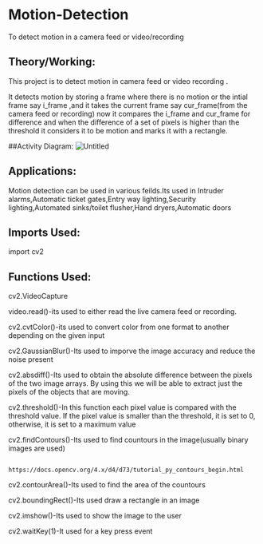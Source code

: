# Motion-Detection
To detect motion in a camera feed or video/recording
## Theory/Working:
This project is to detect motion in camera feed or video recording .

It detects motion by storing a frame where there is no motion or the intial frame say i_frame ,and it takes the current frame say cur_frame(from the camera feed or
recording) now it compares the i_frame and cur_frame for difference and when the difference of a set of pixels is higher than the threshold it considers it to be motion and marks it with a rectangle.

##Activity Diagram:
![Untitled](https://user-images.githubusercontent.com/82216452/182594428-98da61dd-d37e-4518-b598-0b1ed5e3cd19.jpg)


## Applications:

Motion detection can be used in various feilds.Its used in Intruder alarms,Automatic ticket gates,Entry way lighting,Security lighting,Automated sinks/toilet
flusher,Hand dryers,Automatic doors

## Imports Used:

import cv2

## Functions Used:

cv2.VideoCapture

video.read()-its used to either read the live camera feed or recording.

cv2.cvtColor()-its used to convert color from one format to another depending on the given input

cv2.GaussianBlur()-Its used to imporve the image accuracy and reduce  the noise present

cv2.absdiff()-Its used to obtain the absolute difference between the pixels of the two image arrays. By using this we will be able to extract just the pixels of the objects that are moving.

cv2.threshold()-In this function each pixel value is compared with the threshold value. If the pixel value is smaller than the threshold, it is set to 0, otherwise, it is set to a maximum value

cv2.findContours()-Its used to find countours in the image(usually binary images are used)
  
                    https://docs.opencv.org/4.x/d4/d73/tutorial_py_contours_begin.html  

cv2.contourArea()-Its used to find the area of the countours

cv2.boundingRect()-Its used draw a rectangle in an image

cv2.imshow()-Its used to show the image to the user   

cv2.waitKey(1)-It used for a key press event 




